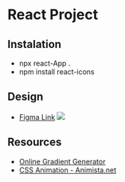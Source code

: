 # React Project

## Instalation

- npx react-App .
- npm install react-icons

## Design

- [Figma Link](https://www.figma.com/file/lz9lLpFHMxHm2odnwM3R0z/gpt3?node-id=0%3A15)
  ![](https://i.imgur.com/IKY9LS8.png)

## Resources

- [Online Gradient Generator](https://angrytools.com/gradient/)
- [CSS Animation - Animista.net](https://animista.net/)
